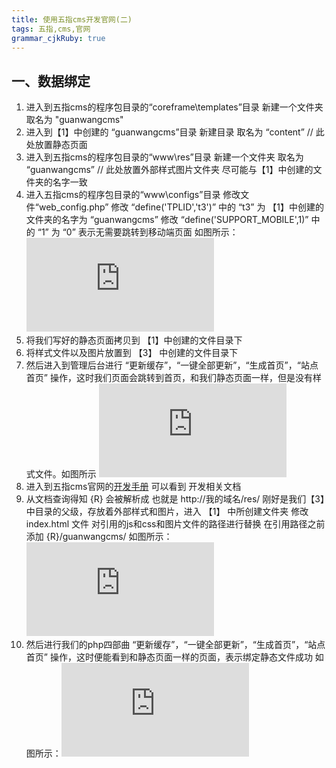 ```yaml
---
title: 使用五指cms开发官网(二)
tags: 五指,cms,官网
grammar_cjkRuby: true
---
```


## 一、数据绑定
 1. 进入到五指cms的程序包目录的“coreframe\templates”目录 新建一个文件夹 取名为 "guanwangcms"
 2. 进入到【1】中创建的 “guanwangcms”目录 新建目录 取名为 “content” // 此处放置静态页面
 3. 进入到五指cms的程序包目录的“www\res”目录 新建一个文件夹 取名为 “guanwangcms” // 此处放置外部样式图片文件夹 尽可能与【1】中创建的文件夹的名字一致
 4. 进入五指cms的程序包目录的“www\configs”目录 修改文件“web_config.php” 修改 “define('TPLID','t3')” 中的 “t3” 为 【1】中创建的文件夹的名字为 “guanwangcms”  修改 “define('SUPPORT_MOBILE',1)” 中的 “1” 为 “0” 表示无需要跳转到移动端页面 如图所示：![config edit][1]
 5. 将我们写好的静态页面拷贝到 【1】中创建的文件目录下
 6. 将样式文件以及图片放置到 【3】 中创建的文件目录下
 7. 然后进入到管理后台进行 “更新缓存”，“一键全部更新”，“生成首页”，“站点首页”  操作，这时我们页面会跳转到首页，和我们静态页面一样，但是没有样式文件。如图所示 ![首页][2]
 8. 进入到五指cms官网的[开发手册][3] 可以看到 开发相关文档
 9. 从文档查询得知 {R} 会被解析成 <?php echo R;?> 也就是 http://我的域名/res/ 刚好是我们【3】中目录的父级，存放着外部样式和图片，进入 【1】 中所创建文件夹 修改 index.html 文件 对引用的js和css和图片文件的路径进行替换 在引用路径之前添加 {R}/guanwangcms/ 如图所示：![修改引用][4]
 10. 然后进行我们的php四部曲 “更新缓存”，“一键全部更新”，“生成首页”，“站点首页” 操作，这时便能看到和静态页面一样的页面，表示绑定静态文件成功 如图所示：![index][5]


  [1]: http://xxx.freeimage.us/image.php?id=D25D_58646EE1
  [2]: http://xxx.freeimage.us/image.php?id=A34A_58647103
  [3]: https://www.wuzhicms.com/doc/
  [4]: http://xxx.freeimage.us/image.php?id=70CC_586473A3
  [5]: http://xxx.freeimage.us/image.php?id=2238_58647436